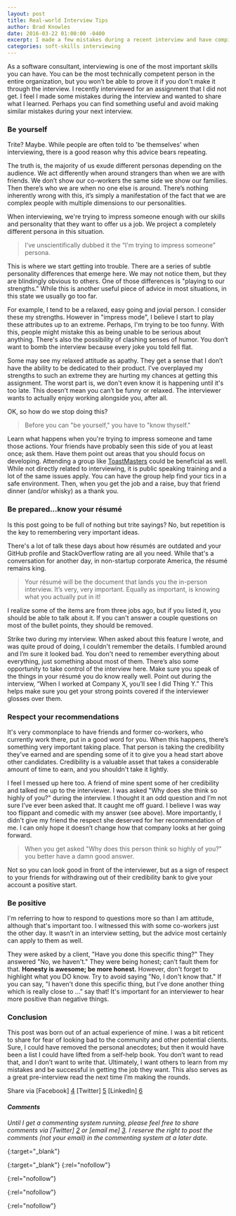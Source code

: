 ```yaml
---
layout: post
title: Real-world Interview Tips
author: Brad Knowles
date: 2016-03-22 01:00:00 -0400
excerpt: I made a few mistakes during a recent interview and have compiled a few tips for acing the next one.
categories: soft-skills interviewing 
---
```

As a software consultant, interviewing is one of the most important skills you can have.  You can be the most technically competent person in the entire organization, but you won’t be able to prove it if you don't make it through the interview.  I recently interviewed for an assignment that I did not get.  I feel I made some mistakes during the interview and wanted to share what I learned.  Perhaps you can find something useful and avoid making similar mistakes during your next interview.

### Be yourself

Trite?  Maybe.  While people are often told to 'be themselves' when interviewing, there is a good reason why this advice bears repeating.

The truth is, the majority of us exude different personas depending on the audience.  We act differently when around strangers than when we are with friends.  We don’t show our co-workers the same side we show our families.  Then there’s who we are when no one else is around.  There’s nothing inherently wrong with this, it’s simply a manifestation of the fact that we are complex people with multiple dimensions to our personalities.

When interviewing, we're trying to impress someone enough with our skills and personality that they want to offer us a job.  We project a completely different persona in this situation.

> I’ve unscientifically dubbed it the “I'm trying to impress someone” persona.

This is where we start getting into trouble.  There are a series of subtle personality differences that emerge here.  We may not notice them, but they are blindingly obvious to others.  One of those differences is "playing to our strengths."  While this is another useful piece of advice in most situations, in this state we usually go too far. 

For example, I tend to be a relaxed, easy going and jovial person.  I consider these my strengths. However in "impress mode", I believe I start to play these attributes up to an extreme.  Perhaps, I'm trying to be too funny.  With this, people might mistake this as being unable to be serious about anything.  There's also the possibility of clashing senses of humor.  You don’t want to bomb the interview because every joke you told fell flat.  

Some may see my relaxed attitude as apathy.  They get a sense that I don’t have the ability to be dedicated to their product.  I've overplayed my strengths to such an extreme they are hurting my chances at getting this assignment.  The worst part is, we don't even know it is happening until it's too late.  This doesn’t mean you can’t be funny or relaxed.  The interviewer wants to actually enjoy working alongside you, after all.

OK, so how do we stop doing this?

> Before you can "be yourself," you have to "know thyself."

Learn what happens when you're trying to impress someone and tame those actions.  Your friends have probably seen this side of you at least once; ask them.  Have them point out areas that you should focus on developing.  Attending a group like [ToastMasters][1] could be beneficial as well.  While not directly related to interviewing, it is public speaking training and a lot of the same issues apply.  You can have the group help find your tics in a safe environment.  Then, when you get the job and a raise, buy that friend dinner (and/or whisky) as a thank you.

### Be prepared...know your résumé

Is this post going to be full of nothing but trite sayings?  No, but repetition is the key to remembering very important ideas.

There's a lot of talk these days about how résumés are outdated and your GitHub profile and StackOverflow rating are all you need.  While that's a conversation for another day, in non-startup corporate America, the résumé remains king.

> Your résumé will be the document that lands you the in-person interview.  It’s very, very important.  Equally as important, is knowing what you actually put in it!

I realize some of the items are from three jobs ago, but if you listed it, you should be able to talk about it.  If you can't answer a couple questions on most of the bullet points, they should be removed.

Strike two during my interview.  When asked about this feature I wrote, and was quite proud of doing, I couldn't remember the details.  I fumbled around and I’m sure it looked bad.  You don't need to remember everything about everything, just something about most of them.  There’s also some opportunity to take control of the interview here.  Make sure you speak of the things in your résumé you do know really well.  Point out during the interview, “When I worked at Company X, you’ll see I did Thing Y.”  This helps make sure you get your strong points covered if the interviewer glosses over them.

### Respect your recommendations

It's very commonplace to have friends and former co-workers, who currently work there, put in a good word for you.  When this happens, there’s something very important taking place.  That person is taking the credibility they've earned and are spending some of it to give you a head start above other candidates.  Credibility is a valuable asset that takes a considerable amount of time to earn, and you shouldn't take it lightly.

I feel I messed up here too.  A friend of mine spent some of her credibility and talked me up to the interviewer.  I was asked "Why does she think so highly of you?" during the interview.  I thought it an odd question and I’m not sure I’ve ever been asked that.  It caught me off guard.  I believe I was way too flippant and comedic with my answer (see above).  More importantly, I didn't give my friend the respect she deserved for her recommendation of me.  I can only hope it doesn’t change how that company looks at her going forward.

> When you get asked "Why does this person think so highly of you?" you better have a damn good answer.

Not so you can look good in front of the interviewer, but as a sign of respect to your friends for withdrawing out of their credibility bank to give your account a positive start.

### Be positive

I'm referring to how to respond to questions more so than I am attitude, although that's important too.  I witnessed this with some co-workers just the other day.  It wasn’t in an interview setting, but the advice most certainly can apply to them as well.

They were asked by a client, "Have you done this specific thing?"  They answered "No, we haven't."  They were being honest; can’t fault them for that.  **Honesty is awesome; be more honest.**  However, don't forget to highlight what you DO know.  Try to avoid saying "No, I don't know that."  If you can say, "I haven't done this specific thing, but I've done another thing which is really close to ...” say that!  It's important for an interviewer to hear more positive than negative things.

### Conclusion

This post was born out of an actual experience of mine.  I was a bit reticent to share for fear of looking bad to the community and other potential clients.  Sure, I could have removed the personal anecdotes; but then it would have been a list I could have lifted from a self-help book.  You don’t want to read that, and I don’t want to write that.  Ultimately, I want others to learn from my mistakes and be successful in getting the job they want.  This also serves as a great pre-interview read the next time I’m making the rounds.

Share via [Facebook] [4] [Twitter] [5] [LinkedIn] [6]

#### _Comments_
_Until I get a commenting system running, please feel free to share comments via [Twitter] [2] or [email me] [3].  I reserve the right to post the comments (not your email) in the commenting system at a later date._

[1]: https://www.toastmasters.org/Find-a-Club
{:target="_blank"}

[2]: https://twitter.com/intent/tweet?screen_name=Brad_Knowles
{:target="_blank"}
{:rel="nofollow"}

[3]: mailto:blog-comments@bradknowles.com?Subject=Interview%20Article%20Comments

[4]: https://www.facebook.com/sharer/sharer.php?u=http%3A//bradknowles.com/blog/real-world-interview-tips/
{:rel="nofollow"}

[5]: https://twitter.com/share?text=Real-world%20Interview%20Tips&url=http%3A%2F%2Fbradknowles.com%2Fblog%2Freal-world-interview-tips%2F&via=Brad_Knowles
{:rel="nofollow"}

[6]: https://www.linkedin.com/shareArticle?mini=true&url=http%3A//bradknowles.com/blog/real-world-interview-tips/&title=Real-world%20Interview%20Tips&summary=I%20made%20a%20few%20mistakes%20during%20a%20recent%20interview%20and%20have%20compiled%20a%20few%20tips%20for%20acing%20the%20next%20one.
{:rel="nofollow"}


